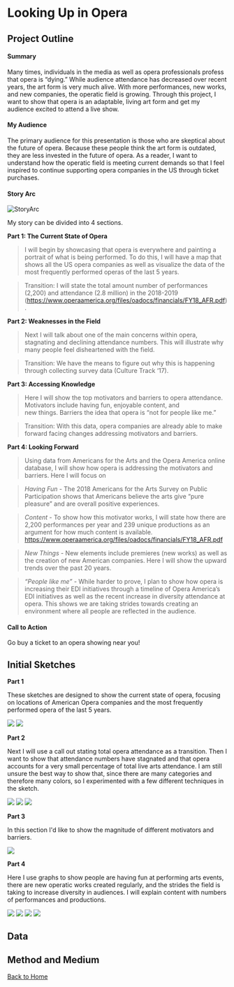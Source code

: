 # Looking Up in Opera 

## Project Outline

#### Summary 

  Many times, individuals in the media as well as opera professionals profess that opera is “dying.” While audience attendance has decreased over recent years, the art form is very much alive. With more performances, new works, and new companies, the operatic field is growing. Through this project, I want to show that opera is an adaptable, living art form and get my audience excited to attend a live show. 

#### My Audience 

  The primary audience for this presentation is those who are skeptical about the future of opera. Because these people think the art form is outdated, they are less invested in the future of opera. As a reader, I want to understand how the operatic field is meeting current demands so that I feel inspired to continue supporting opera companies in the US through ticket purchases. 
  
#### Story Arc 

![StoryArc](/StoryArc.jpeg)

My story can be divided into 4 sections. 
	
**Part 1: The Current State of Opera**

>I will begin by showcasing that opera is everywhere and painting a portrait of what is being performed. To do     this, I will have a map that shows all the US opera companies as well as visualize the data of the most frequently performed operas of the last 5 years. 

>Transition:  I will state the total amount number of performances (2,200) and  attendance (2.8 million) in the 2018-2019
(https://www.operaamerica.org/files/oadocs/financials/FY18_AFR.pdf).

**Part 2: Weaknesses in the Field** 
		
>Next I will talk about one of the main concerns within opera, stagnating and declining attendance numbers. This will          illustrate why many people feel disheartened with the field. 

>Transition: We have the means to figure out why this is happening through collecting survey data (Culture Track ‘17). 

**Part 3:  Accessing Knowledge**

>Here I will show the top motivators and barriers to opera attendance. Motivators include having fun, enjoyable content, and  
new things. Barriers the idea that opera is “not for people like me.”

>Transition: With this data, opera companies are already able to make forward facing changes addressing motivators and barriers. 
	
 **Part 4:  Looking Forward**

>Using data from Americans for the Arts and the Opera America online database, I will show how opera is addressing the        motivators and barriers. Here I will focus on 

>*Having Fun* - The 2018 Americans for the Arts Survey on Public Participation shows that Americans believe the arts give “pure pleasure” and are overall positive experiences.

>*Content* - To show how this motivator works, I will state how there are 2,200 performances per year and 239 unique productions as an argument for how much content is available. https://www.operaamerica.org/files/oadocs/financials/FY18_AFR.pdf

>*New Things* - New elements include premieres (new works) as well as the creation of new American companies. Here I will show the upward trends over the past 20 years. 

>*“People like me”* - While harder to prove, I plan to show how opera is increasing their EDI initiatives through a timeline of Opera America’s EDI initiatives as well as the recent increase in diversity attendance at opera. This shows we are taking strides towards creating an environment where all people are reflected in the audience.

#### Call to Action

  Go buy a ticket to an opera showing near you! 
  
## Initial Sketches 

**Part 1**

These sketches are designed to show the current state of opera, focusing on locations of American Opera companies and the most frequently performed opera of the last 5 years. 

![](/MapSketchJPG.JPG)
![](/MostPerformedSketch.JPG)


**Part 2**

Next I will use a call out stating total opera attendance as a transition. Then I want to show that attendance numbers have stagnated and that opera accounts for a very small percentage of total live arts attendance. I am still unsure the best way to show that, since there are many categories and therefore many colors, so I experimented with a few different techniques in the sketch. 

![](/StatCallOutJPG.JPG)
![](/ArtsAttendanceTrends.JPG)
![](/AttendancebyDiscipline.JPG)

**Part 3**

In this section I'd like to show the magnitude of different motivators and barriers. 

![](/MotivatorsSketchJPG.JPG)

**Part 4**

Here I use graphs to show people are having fun at performing arts events, there are new operatic works created regularly, and the strides the field is taking to increase diversity in audiences. I will explain content with numbers of performances and productions. 

![](/HavingFunSketch.JPG)
![](/NorthAmericanPremieres.JPG)
![](/EDI_Timeline.JPG)
![](/DiversitySketch.JPG)

## Data
## Method and Medium 


[Back to Home](https://ascherry.github.io/cherry-portfolio/)
